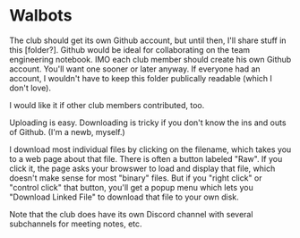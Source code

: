 # Walbots

The club should get its own Github account, but until then, I'll share stuff in this [folder?].  Github would be ideal for collaborating on the team engineering notebook.  IMO each club member should create his own Github account.  You'll want one sooner or later anyway.  If everyone had an account, I wouldn't have to keep this folder publically readable (which I don't love).

I would like it if other club members contributed, too.

Uploading is easy.  Downloading is tricky if you don't know the ins and outs of Github.  (I'm a newb, myself.)

I download most individual files by clicking on the filename, which takes you to a web page about that file.  There is often a button labeled "Raw".  If you click it, the page asks your browswer to load and display that file, which doesn't make sense for most "binary" files.  But if you "right click" or "control click" that button, you'll get a popup menu which lets you "Download Linked File" to download that file to your own disk.

Note that the club does have its own Discord channel with several subchannels for meeting notes, etc.
